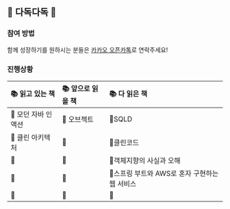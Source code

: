 ## 🥕 다독다독 🥕

### 참여 방법
함께 성장하기를 원하시는 분들은 [카카오 오픈카톡](https://open.kakao.com/o/g8qe1nkf)로 연락주세요!

### 진행상황
|📚 읽고 있는 책|📚 앞으로 읽을 책|📚 다 읽은 책|
|:---|:---|:---|
|📕 모던 자바 인 액션|📘 오브젝트|📗SQLD
|📕 클린 아키텍처|📘|📗클린코드
|📕 |📘|📗객체지향의 사실과 오해
|📕 |📘|📗스프링 부트와 AWS로 혼자 구현하는 웹 서비스
|📕 |📘|📗
